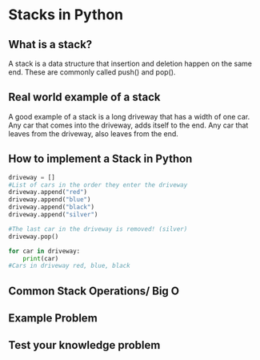 # Stacks in Python

## What is a stack?
A stack is a data structure that insertion and deletion happen on the same end. These are commonly called push() and pop().

## Real world example of a stack
A good example of a stack is a long driveway that has a width of one car. Any car that comes into the driveway, adds itself to the end. Any car that leaves from the driveway, also leaves from the end.

## How to implement a Stack in Python
```python
driveway = []
#List of cars in the order they enter the driveway
driveway.append("red")
driveway.append("blue")
driveway.append("black")
driveway.append("silver")

#The last car in the driveway is removed! (silver)
driveway.pop()

for car in driveway:
    print(car)
#Cars in driveway red, blue, black
```
## Common Stack Operations/ Big O

## Example Problem
## Test your knowledge problem
